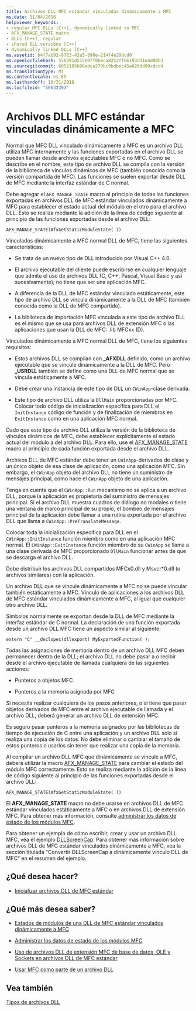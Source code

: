 ```yaml
---
title: Archivos DLL MFC estándar vinculadas dinámicamente a MFC
ms.date: 11/04/2016
helpviewer_keywords:
- regular MFC DLLs [C++], dynamically linked to MFC
- AFX_MANAGE_STATE macro
- DLLs [C++], regular
- shared DLL versions [C++]
- dynamically linked DLLs [C++]
ms.assetid: b4f7ab92-8723-42a5-890e-214f4e29dcd0
ms.openlocfilehash: 550391d51560ff0beca8252ffb6193dd1e4d89b3
ms.sourcegitcommit: 6052185696adca270bc9bdbec45a626dd89cdcdd
ms.translationtype: MT
ms.contentlocale: es-ES
ms.lasthandoff: 10/31/2018
ms.locfileid: "50632393"
---
```

# <a name="regular-mfc-dlls-dynamically-linked-to-mfc"></a>Archivos DLL MFC estándar vinculadas dinámicamente a MFC

Normal que MFC DLL vinculado dinámicamente a MFC es un archivo DLL utiliza MFC internamente y las funciones exportadas en el archivo DLL se pueden llamar desde archivos ejecutables MFC o no MFC. Como se describe en el nombre, este tipo de archivo DLL se compila con la versión de la biblioteca de vínculos dinámicos de MFC (también conocida como la versión compartida de MFC). Las funciones se suelen exportar desde DLL de MFC mediante la interfaz estándar de C normal.

Debe agregar el `AFX_MANAGE_STATE` macro al principio de todas las funciones exportadas en archivos DLL de MFC estándar vinculados dinámicamente a MFC para establecer el estado actual del módulo en el otro para el archivo DLL. Esto se realiza mediante la adición de la línea de código siguiente al principio de las funciones exportadas desde el archivo DLL:

```
AFX_MANAGE_STATE(AfxGetStaticModuleState( ))
```

Vinculados dinámicamente a MFC normal DLL de MFC, tiene las siguientes características:

- Se trata de un nuevo tipo de DLL introducido por Visual C++ 4.0.

- El archivo ejecutable del cliente puede escribirse en cualquier lenguaje que admite el uso de archivos DLL (C, C++, Pascal, Visual Basic y así sucesivamente); no tiene que ser una aplicación MFC.

- A diferencia de la DLL de MFC estándar vinculado estáticamente, este tipo de archivo DLL se vincula dinámicamente a la DLL de MFC (también conocida como la DLL de MFC compartido).

- La biblioteca de importación MFC vinculada a este tipo de archivo DLL es el mismo que se usa para archivos DLL de extensión MFC o las aplicaciones que usan la DLL de MFC: .lib MFCxx (D).

Vinculados dinámicamente a MFC normal DLL de MFC, tiene los siguientes requisitos:

- Estos archivos DLL se compilan con **_AFXDLL** definido, como un archivo ejecutable que se vincule dinámicamente a la DLL de MFC. Pero **_USRDLL** también se define como una DLL de MFC normal que se vincula estáticamente a MFC.

- Debe crear una instancia de este tipo de DLL un `CWinApp`-clase derivada.

- Este tipo de archivo DLL utiliza la `DllMain` proporcionadas por MFC. Colocar todo código de inicialización específica para DLL el `InitInstance` código de función y de finalización de miembros en `ExitInstance` como en una aplicación MFC normal.

Dado que este tipo de archivo DLL utiliza la versión de la biblioteca de vínculos dinámicos de MFC, debe establecer explícitamente el estado actual del módulo a del archivo DLL. Para ello, use el [AFX_MANAGE_STATE](../mfc/reference/extension-dll-macros.md#afx_manage_state) macro al principio de cada función exportada desde el archivo DLL.

Archivos DLL de MFC estándar debe tener un `CWinApp`-derivados de clase y un único objeto de esa clase de aplicación, como una aplicación MFC. Sin embargo, el `CWinApp` objeto del archivo DLL no tiene un suministro de mensajes principal, como hace el `CWinApp` objeto de una aplicación.

Tenga en cuenta que el `CWinApp::Run` mecanismo no se aplica a un archivo DLL, porque la aplicación es propietaria del suministro de mensajes principal. Si el archivo DLL muestra cuadros de diálogo no modales o tiene una ventana de marco principal de su propio, el bombeo de mensajes principal de la aplicación debe llamar a una rutina exportada por el archivo DLL que llama a `CWinApp::PreTranslateMessage`.

Colocar toda la inicialización específica para DLL en el `CWinApp::InitInstance` función miembro como en una aplicación MFC normal. El `CWinApp::ExitInstance` función miembro de su `CWinApp` se llama a una clase derivada de MFC proporcionado `DllMain` funcionar antes de que se descarga el archivo DLL.

Debe distribuir los archivos DLL compartidos MFCx0.dll y Msvcr*0.dll (o archivos similares) con la aplicación.

Un archivo DLL que se vincule dinámicamente a MFC no se puede vincular también estáticamente a MFC. Vínculo de aplicaciones a los archivos DLL de MFC estándar vinculados dinámicamente a MFC, al igual que cualquier otro archivo DLL.

Símbolos normalmente se exportan desde la DLL de MFC mediante la interfaz estándar de C normal. La declaración de una función exportada desde un archivo DLL MFC tiene un aspecto similar al siguiente:

```
extern "C" __declspec(dllexport) MyExportedFunction( );
```

Todas las asignaciones de memoria dentro de un archivo DLL MFC deben permanecer dentro de la DLL; el archivo DLL no debe pasar a o recibir desde el archivo ejecutable de llamada cualquiera de las siguientes acciones:

- Punteros a objetos MFC

- Punteros a la memoria asignada por MFC

Si necesita realizar cualquiera de los pasos anteriores, o si tiene que pasar objetos derivados de MFC entre el archivo ejecutable de llamada y el archivo DLL, deberá generar un archivo DLL de extensión MFC.

Es seguro pasar punteros a la memoria asignados por las bibliotecas de tiempo de ejecución de C entre una aplicación y un archivo DLL solo si realiza una copia de los datos. No debe eliminar o cambiar el tamaño de estos punteros o usarlos sin tener que realizar una copia de la memoria.

Al compilar un archivo DLL MFC que dinámicamente se vincule a MFC, deberá utilizar la macro [AFX_MANAGE_STATE](../mfc/reference/extension-dll-macros.md#afx_manage_state) para cambiar el estado del módulo MFC correctamente. Esto se realiza mediante la adición de la línea de código siguiente al principio de las funciones exportadas desde el archivo DLL:

```
AFX_MANAGE_STATE(AfxGetStaticModuleState( ))
```

El **AFX_MANAGE_STATE** macro no debe usarse en archivos DLL de MFC estándar vinculados estáticamente a MFC o en archivos DLL de extensión MFC. Para obtener más información, consulte [administrar los datos de estado de los módulos MFC](../mfc/managing-the-state-data-of-mfc-modules.md).

Para obtener un ejemplo de cómo escribir, crear y usar un archivo DLL MFC, vea el ejemplo [DLLScreenCap](https://github.com/Microsoft/VCSamples/tree/master/VC2010Samples/MFC/advanced/DllScreenCap). Para obtener más información sobre archivos DLL de MFC estándar vinculados dinámicamente a MFC, vea la sección titulada "Convertir DLLScreenCap a dinámicamente vínculo DLL de MFC" en el resumen del ejemplo.

## <a name="what-do-you-want-to-do"></a>¿Qué desea hacer?

- [Inicializar archivos DLL de MFC estándar](../build/run-time-library-behavior.md#initializing-regular-dlls)

## <a name="what-do-you-want-to-know-more-about"></a>¿Qué más desea saber?

- [Estados de módulos de una DLL de MFC estándar vinculados dinámicamente a MFC](../build/module-states-of-a-regular-dll-dynamically-linked-to-mfc.md)

- [Administrar los datos de estado de los módulos MFC](../mfc/managing-the-state-data-of-mfc-modules.md)

- [Uso de archivos DLL de extensión MFC de base de datos, OLE y Sockets en archivos DLL de MFC estándar](../build/using-database-ole-and-sockets-extension-dlls-in-regular-dlls.md)

- [Usar MFC como parte de un archivo DLL](../mfc/tn011-using-mfc-as-part-of-a-dll.md)

## <a name="see-also"></a>Vea también

[Tipos de archivos DLL](../build/kinds-of-dlls.md)